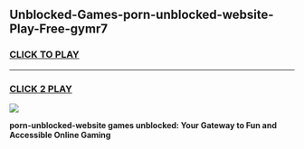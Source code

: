 
## Unblocked-Games-porn-unblocked-website-Play-Free-gymr7
<h3>
<a href="https://premium76.site?title=porn-unblocked-website&ref=18A1">CLICK TO PLAY</a></h3>
<hr>

<h3>
<a href="https://premium76.site?title=porn-unblocked-website&ref=18A1">CLICK 2 PLAY</a>
  
</h3>

<a href="https://premium76.site?title=porn-unblocked-website&ref=18A1"><img src="https://clearcache.store/games.png"></a>


**porn-unblocked-website games unblocked: Your Gateway to Fun and Accessible Online Gaming**
